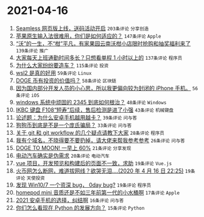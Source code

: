 # 2021-04-16

1. [Seamless 网页版上线，送码活动开启](https://www.v2ex.com/t/771018) `203条评论` `分享创造`
1. [苹果原生输入法很难用，你们是如何适应的？](https://www.v2ex.com/t/771000) `147条评论` `Apple`
1. [“沃”的一生，不“柑”平凡，有家果园云南沃柑小店限时抢购和抽奖福利来了](https://www.v2ex.com/t/771009) `139条评论` `推广`
1. [大家每天上班通勤时间多长？只想看单程 1 小时以上的](https://www.v2ex.com/t/771027) `137条评论` `程序员`
1. [为什么大家纷纷要造车？](https://www.v2ex.com/t/770998) `115条评论` `投资`
1. [wsl2 是真的好用](https://www.v2ex.com/t/771093) `59条评论` `Linux`
1. [DOGE 币有投资的价值吗？](https://www.v2ex.com/t/770996) `58条评论` `区块链`
1. [因为国内部分开发人员的小心思，所以我更偏向较为封闭的 iPhone 手机。](https://www.v2ex.com/t/770993) `56条评论` `iOS`
1. [windows 系统中顽固的 2345 到底如何根治？](https://www.v2ex.com/t/771113) `48条评论` `Windows`
1. [IKBC 键盘 F108“短寿”后续，售后检测是进了小强](https://www.v2ex.com/t/771077) `43条评论` `机械键盘`
1. [论述题：为什么安卓手机越用越卡？](https://www.v2ex.com/t/770984) `39条评论` `问与答`
1. [狗狗币到底是不是一个庞氏骗局？](https://www.v2ex.com/t/770999) `33条评论` `问与答`
1. [关于 git 和 git workflow 的几个疑点请教下大家](https://www.v2ex.com/t/771099) `28条评论` `程序员`
1. [我有个域名，不晓得要不要扔掉，请大佬来帮我参考参考](https://www.v2ex.com/t/771075) `26条评论` `问与答`
1. [DOGE TO MOON! 一早上 60%](https://www.v2ex.com/t/770987) `21条评论` `分享发现`
1. [电动汽车确实是伪需求](https://www.v2ex.com/t/771129) `20条评论` `电动汽车`
1. [vue 项目，开发预览和构建后的页面不一致，求助](https://www.v2ex.com/t/771169) `19条评论` `Vue.js`
1. [火币网怎么断网，难道拔网线？欲哭无泪....(2020 年 4 月 16 日 22:25)](https://www.v2ex.com/t/771188) `19条评论` `天使投资`
1. [发现 Win10/7 一个资深 bug， 0day bug?](https://www.v2ex.com/t/770983) `19条评论` `程序员`
1. [homepod mini 音质还是不如三年前第一代的小水桶啊](https://www.v2ex.com/t/771057) `17条评论` `Apple`
1. [2021 安卓手机的选择，纠结啊](https://www.v2ex.com/t/770995) `16条评论` `问与答`
1. [你们怎么看现在 Python 的发展方向？](https://www.v2ex.com/t/771010) `15条评论` `Python`
